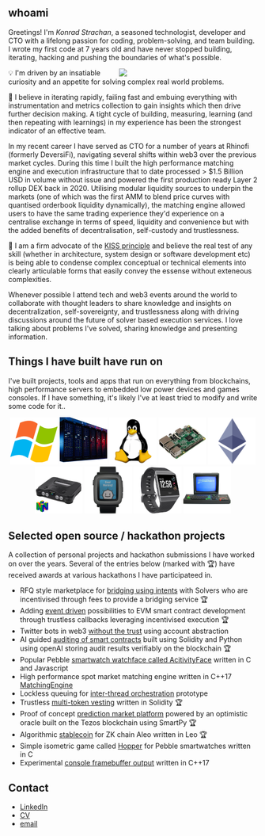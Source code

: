 ## whoami

Greetings! I'm *Konrad Strachan*, a seasoned technologist, developer and CTO with a lifelong passion for coding, problem-solving, and team building. I wrote my first code at 7 years old and have never stopped building, iterating, hacking and pushing the boundaries of what's possible.

<img align="right" width="280px" src="https://github.com/konradstrachan/konradstrachan.github.io/assets/21056525/1bac6cbc-bdb3-48fe-a574-93496007fee2">

💡 I'm driven by an insatiable curiosity and an appetite for solving complex real world problems.

🚀 I believe in iterating rapidly, failing fast and embuing everything with instrumentation and metrics collection to gain insights which then drive further decision making. A tight cycle of building, measuring, learning (and then repeating with learnings) in my experience has been the strongest indicator of an effective team.

In my recent career I have served as CTO for a number of years at Rhinofi (formerly DeversiFi), navigating several shifts within web3 over the previous market cycles. During this time I built the high performance matching engine and execution infrastructure that to date processed > $1.5 Billion USD in volume without issue and powered the first production ready Layer 2 rollup DEX back in 2020. Utilising modular liquidity sources to underpin the markets (one of which was the first AMM to blend price curves with quantised orderbook liquidity dynamically), the matching engine allowed users to have the same trading experience they'd experience on a centralise exchange in terms of speed, liquidity and convenience but with the added benefits of decentralisation, self-custody and trustlessness.

🧐 I am a firm advocate of the [KISS principle](https://en.wikipedia.org/wiki/KISS_principle) and believe the real test of any skill (whether in architecture, system design or software development etc) is being able to condense complex conceptual or technical elements into clearly articulable forms that easily convey the essense without exteneous complexities.

Whenever possible I attend tech and web3 events around the world to collaborate with thought leaders to share knowledge and insights on decentralization, self-sovereignty, and trustlessness along with driving discussions around the future of solver based execution services. I love talking about problems I've solved, sharing knowledge and presenting information.

## Things I have built have run on

I've built projects, tools and apps that run on everything from blockchains, high performance servers to embedded low power devices and games consoles. If I have something, it's likely I've at least tried to modify and write some code for it..

<p align="center">

<img src="img/dev_windows.png" alt="Windows">
<img src="img/dev_servers.png" alt="Servers">
<img src="img/dev_linux.png" alt="Linux">
<img src="img/dev_sbc.png" alt="SBC">
<img src="img/dev_ethereum.png" alt="ETH">

<br/>

<img src="img/dev_n64.png" alt="N64">
<img src="img/dev_pebble.png" alt="Pebble">
<img src="img/dev_fitbit.png" alt="FITBIT">
<img src="img/dev_cpc464.png" alt="CPC464">

</p>

## Selected open source / hackathon projects

A collection of personal projects and hackathon submissions I have worked on over the years. Several of the entries below (marked with 🏆) have received awards at various hackathons I have participateed in.

* RFQ style marketplace for [bridging using intents](https://github.com/konradstrachan/ethistanbulhackathon2023) with Solvers who are incentivised through fees to provide a bridging service 🏆
* Adding [event driven](https://github.com/konradstrachan/ethparishackathon23) possibilities to EVM smart contract development through trustless callbacks leveraging incentivised execution 🏆
* Twitter bots in web3 [without the trust](https://github.com/konradstrachan/superhackhackathon23) using account abstraction
* AI guided [auditing of smart contracts](https://github.com/konradstrachan/ethpraguehackathon23) built using Solidity and Python using openAI storing audit results verifiably on the blockchain 🏆
* Popular Pebble [smartwatch watchface called AcitivityFace](https://github.com/konradstrachan/Pebble_ActivityWatchFace) written in C and Javascript
* High performance spot market matching engine written in C++17 [MatchingEngine](https://github.com/konradstrachan/MatchingEngine)
* Lockless queuing for [inter-thread orchestration](https://github.com/konradstrachan/workload_cpp) prototype
* Trustless [multi-token vesting](https://github.com/konradstrachan/ethdamhackathon23) written in Solidity 🏆
* Proof of concept [prediction market platform](https://github.com/konradstrachan/ethlondonhackathon2023) powered by an optimistic oracle built on the Tezos blockchain using SmartPy 🏆
* Algorithmic [stablecoin](https://github.com/konradstrachan/devconnect2023aleohackathon) for ZK chain Aleo written in Leo 🏆
* Simple isometric game called [Hopper](https://github.com/konradstrachan/Pebble_HopperGame) for Pebble smartwatches written in C 
* Experimental [console framebuffer output](https://github.com/konradstrachan/ConsoleExperiments) written in C++17 

## Contact

* [LinkedIn](https://www.linkedin.com/in/konrad-strachan/)
* [CV](https://github.com/konradstrachan/konradstrachan.github.io/blob/master/Konrad%20Strachan%20CV%202023.pdf)
* [email](mailto:konrad.strachan@gmail.com)
